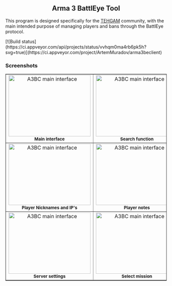 <h2 align="center">Arma 3 BattlEye Tool</h2>
<p>This program is designed specifically for the <a href="http://tehgam.com/">TEHGAM</a> community, with the main intended purpose of managing players and bans through the BattlEye protocol.</p>
 [![Build status](https://ci.appveyor.com/api/projects/status/vvhqm0ma4rb6pk5h?svg=true)](https://ci.appveyor.com/project/ArtemMuradov/arma3beclient)
<h3>Screenshots</h3>
<table border="1">
  <tr>
	<td align="center">
	  <a href="https://raw.githubusercontent.com/tym32167/arma3beclient/master/desc/1.PNG">
		<img src="https://github.com/tym32167/arma3beclient/raw/master/desc/1.PNG"
			 alt="A3BC main interface"
			 width="256px"
			 height="192px">
	  </a><br />
	  <strong><sup>Main interface</sup></strong>
	</td>
	<td align="center">
	  <a href="https://raw.githubusercontent.com/tym32167/arma3beclient/master/desc/2.PNG">
		<img src="https://github.com/tym32167/arma3beclient/raw/master/desc/2.PNG"
			 alt="A3BC main interface"
			 width="256px"
			 height="192px">
	  </a><br />
	  <strong><sup>Search function</sup></strong>
	</td>
	<td align="center">
	  <a href="https://raw.githubusercontent.com/tym32167/arma3beclient/master/desc/3.PNG">
		<img src="https://github.com/tym32167/arma3beclient/raw/master/desc/3.PNG"
			 alt="A3BC main interface"
			 width="256px"
			 height="192px">
	  </a><br />
	  <strong><sup>Player info</sup></strong>
	</td>
  </tr>
  <tr>
	<td align="center">
	  <a href="https://raw.githubusercontent.com/tym32167/arma3beclient/master/desc/4.PNG">
		<img src="https://github.com/tym32167/arma3beclient/raw/master/desc/4.PNG"
			 alt="A3BC main interface"
			 width="256px"
			 height="192px">
	  </a><br />
	  <strong><sup>Player Nicknames and IP's</sup></strong>
	</td>
	<td align="center">
	  <a href="https://raw.githubusercontent.com/tym32167/arma3beclient/master/desc/5.PNG">
		<img src="https://github.com/tym32167/arma3beclient/raw/master/desc/5.PNG"
			 alt="A3BC main interface"
			 width="256px"
			 height="192px">
	  </a><br />
	  <strong><sup>Player notes</sup></strong>
	</td>
	<td align="center">
	  <a href="https://raw.githubusercontent.com/tym32167/arma3beclient/master/desc/6.PNG">
		<img src="https://github.com/tym32167/arma3beclient/raw/master/desc/6.PNG"
			 alt="A3BC main interface"
			 width="256px"
			 height="192px">
	  </a><br />
	  <strong><sup>Chat history</sup></strong>
	</td>
  </tr>
	<tr>
	<td align="center">
	  <a href="https://raw.githubusercontent.com/tym32167/arma3beclient/master/desc/7.PNG">
		<img src="https://github.com/tym32167/arma3beclient/raw/master/desc/7.PNG"
			 alt="A3BC main interface"
			 width="256px"
			 height="192px">
	  </a><br />
	  <strong><sup>Server settings</sup></strong>
	</td>
	<td align="center">
	  <a href="https://raw.githubusercontent.com/tym32167/arma3beclient/master/desc/8.PNG">
		<img src="https://github.com/tym32167/arma3beclient/raw/master/desc/8.PNG"
			 alt="A3BC main interface"
			 width="256px"
			 height="192px">
	  </a><br />
	  <strong><sup>Select mission</sup></strong>
	</td>
	<td align="center">
	  <a href="https://raw.githubusercontent.com/tym32167/arma3beclient/master/desc/9.PNG">
		<img src="https://github.com/tym32167/arma3beclient/raw/master/desc/9.PNG"
			 alt="A3BC main interface"
			 width="256px"
			 height="192px">
	  </a><br />
	  <strong><sup>Steam query support</sup></strong>
	</td>
  </tr>
</table>
